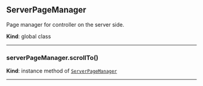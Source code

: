 <a name="ServerPageManager"></a>

## ServerPageManager
Page manager for controller on the server side.

**Kind**: global class  

* * *

<a name="ServerPageManager+scrollTo"></a>

### serverPageManager.scrollTo()
**Kind**: instance method of [<code>ServerPageManager</code>](#ServerPageManager)  

* * *

